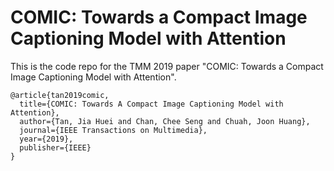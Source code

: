 # COMIC: Towards a Compact Image Captioning Model with Attention
This is the code repo for the TMM 2019 paper "COMIC: Towards a Compact Image Captioning Model with Attention".
```
@article{tan2019comic,
  title={COMIC: Towards A Compact Image Captioning Model with Attention},
  author={Tan, Jia Huei and Chan, Chee Seng and Chuah, Joon Huang},
  journal={IEEE Transactions on Multimedia},
  year={2019},
  publisher={IEEE}
}
```